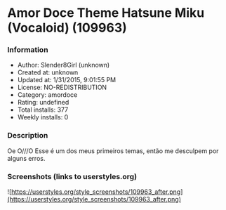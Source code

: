 # Amor Doce Theme Hatsune Miku (Vocaloid) (109963)

### Information
- Author: Slender8Girl (unknown)
- Created at: unknown
- Updated at: 1/31/2015, 9:01:55 PM
- License: NO-REDISTRIBUTION
- Category: amordoce
- Rating: undefined
- Total installs: 377
- Weekly installs: 0


### Description
Oe O///O
Esse é um dos meus primeiros temas, então me desculpem por alguns erros.


### Screenshots (links to userstyles.org)
![https://userstyles.org/style_screenshots/109963_after.png](https://userstyles.org/style_screenshots/109963_after.png)


